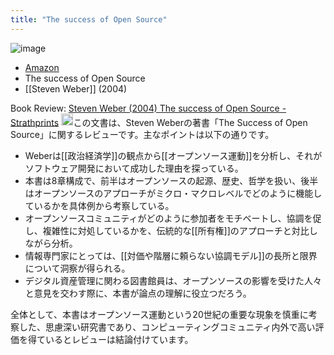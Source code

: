 ```yaml
---
title: "The success of Open Source"
---
```


![image](https://gyazo.com/0ac6607116037bd3f0bfee843fcc7bb4/thumb/1000)
- [Amazon](https://amzn.to/3KdGPiY)
- The success of Open Source
- [[Steven Weber]] (2004)

Book Review: [Steven Weber (2004) The success of Open Source - Strathprints](https://strathprints.strath.ac.uk/7545/)
<img src='https://scrapbox.io/api/pages/nishio/Claude/icon' alt='Claude.icon' height="19.5"/>この文書は、Steven Weberの著書「The Success of Open Source」に関するレビューです。主なポイントは以下の通りです。
- Weberは[[政治経済学]]の観点から[[オープンソース運動]]を分析し、それがソフトウェア開発において成功した理由を探っている。
- 本書は8章構成で、前半はオープンソースの起源、歴史、哲学を扱い、後半はオープンソースのアプローチがミクロ・マクロレベルでどのように機能しているかを具体例から考察している。
- オープンソースコミュニティがどのように参加者をモチベートし、協調を促し、複雑性に対処しているかを、伝統的な[[所有権]]のアプローチと対比しながら分析。
- 情報専門家にとっては、[[対価や階層に頼らない協調モデル]]の長所と限界について洞察が得られる。
- デジタル資産管理に関わる図書館員は、オープンソースの影響を受けた人々と意見を交わす際に、本書が論点の理解に役立つだろう。

全体として、本書はオープンソース運動という20世紀の重要な現象を慎重に考察した、思慮深い研究書であり、コンピューティングコミュニティ内外で高い評価を得ているとレビューは結論付けています。
